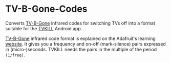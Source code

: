 # TV-B-Gone-Codes
Converts [TV-B-Gone](https://github.com/shirriff/Arduino-TV-B-Gone) infrared codes for switching TVs off into a format suitable for the [TVKILL](https://github.com/42SK/TVKILL) Android app.

[TV-B-Gone](https://github.com/shirriff/Arduino-TV-B-Gone) infrared code format is explained on the Adafruit's learning [website](https://learn.adafruit.com/tv-b-gone-kit/design-notes). It gives you a frequency and on-off (mark-silence) pairs expressed in (micro-)seconds. TVKILL needs the pairs in the multiple of the period `(1/freq)`.

 
